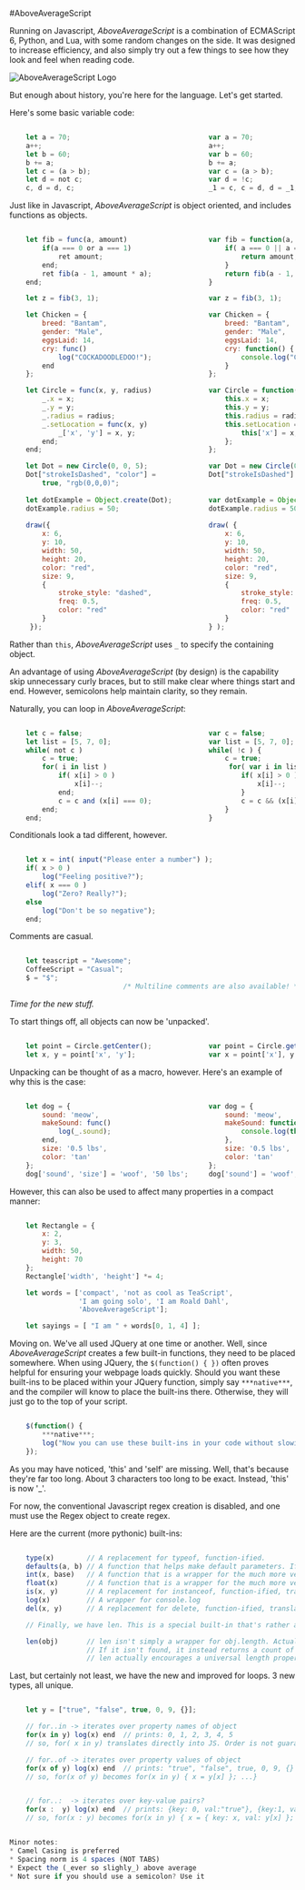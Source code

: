 #AboveAverageScript

Running on Javascript, _AboveAverageScript_ is a combination of ECMAScript 6, Python, and Lua, with some random changes on the side. It was designed to increase efficiency, and also simply try out a few things to see how they look and feel when reading code.

![AboveAverageScript Logo](./AboveAverageScriptLogo.png)

<!--- 
Logo courtesy (in part) of https://averagechronicles.files.wordpress.com/2013/02/average-logo.png
-->

But enough about history, you're here for the language. Let's get started.

Here's some basic variable code:

```js

    let a = 70;                                  var a = 70;
    a++;                                         a++;
    let b = 60;                                  var b = 60;
    b += a;                                      b += a;
    let c = (a > b);                             var c = (a > b);
    let d = not c;                               var d = !c;
    c, d = d, c;                                 _1 = c, c = d, d = _1;

```

Just like in Javascript, _AboveAverageScript_ is object oriented, and includes functions as objects.

```js

    let fib = func(a, amount)                    var fib = function(a, amount) {
        if(a === 0 or a === 1)                       if( a === 0 || a === 1 ) {
            ret amount;                                  return amount;
        end;                                         }
        ret fib(a - 1, amount * a);                  return fib(a - 1, amount * a);
    end;                                         }

    let z = fib(3, 1);                           var z = fib(3, 1);

    let Chicken = {                              var Chicken = {
        breed: "Bantam",                             breed: "Bantam",
        gender: "Male",                              gender: "Male",
        eggsLaid: 14,                                eggsLaid: 14,
        cry: func()                                  cry: function() {
            log("COCKADOODLEDOO!");                      console.log("COCKADOODLEDOO!");
        end                                          }
    };                                           };

    let Circle = func(x, y, radius)              var Circle = function(x, y, radius) {
        _.x = x;                                     this.x = x;
        _.y = y;                                     this.y = y;
        _.radius = radius;                           this.radius = radius;
        _.setLocation = func(x, y)                   this.setLocation = function(x, y) {
            _['x', 'y'] = x, y;                          this['x'] = x, this['y'] = y;
        end;                                         };
    end;                                         };

    let Dot = new Circle(0, 0, 5);               var Dot = new Circle(0, 0, 5);
    Dot["strokeIsDashed", "color"] =             Dot["strokeIsDashed"] = true, Dot["color"] = "rgb(0,0,0)";
        true, "rgb(0,0,0)";                      
    
    let dotExample = Object.create(Dot);         var dotExample = Object.create(Dot);
    dotExample.radius = 50;                      dotExample.radius = 50;
    
    draw({                                       draw( {
        x: 6,                                        x: 6, 
        y: 10,                                       y: 10, 
        width: 50,                                   width: 50,
        height: 20,                                  height: 20,
        color: "red",                                color: "red", 
        size: 9,                                     size: 9,
        {                                            {
            stroke_style: "dashed",                      stroke_style: "dashed", 
            freq: 0.5,                                   freq: 0.5, 
            color: "red"                                 color: "red"
        }                                            }
     });                                         } );

````

Rather than `this`, _AboveAverageScript_ uses `_` to specify the containing object.

An advantage of using _AboveAverageScript_ (by design) is the capability skip unnecessary curly braces, but to still make clear where things start and end. However, semicolons help maintain clarity, so they remain.

Naturally, you can loop in _AboveAverageScript_:

```js

    let c = false;                               var c = false;
    let list = [5, 7, 0];                        var list = [5, 7, 0];
    while( not c )                               while( !c ) {
        c = true;                                    c = true;
        for( i in list )                              for( var i in list ) {
            if( x[i] > 0 )                               if( x[i] > 0 ) {                               
                x[i]--;                                      x[i]--;
            end;                                         }
            c = c and (x[i] === 0);                      c = c && (x[i] === 0);
        end;                                         }
    end;                                         }

```

Conditionals look a tad different, however.

```js

    let x = int( input("Please enter a number") );                        var x = int( input("Please enter a number") );   // input function is user defined.
    if( x > 0 )                                                           if( x > 0 ) {
        log("Feeling positive?");                                             console.log("Feeling positive?");
    elif( x === 0 )                                                       } else if( x === 0 ) {
        log("Zero? Really?");                                                 console.log("Zero? Really?");
    else                                                                  } else {
        log("Don't be so negative");                                          console.log("Don't be so negative");
    end;                                                                  }

```

Comments are casual.

```js

    let teascript = "Awesome";                                            var teascript = "Awesome";   // Variables should be declared with let.
    CoffeeScript = "Casual";                                              CoffeeScript = "Casual";     // Variables can be declared without let,
    $ = "$";                                                              $ = "$";                     // but its far less clear.
                            /* Multiline comments are also available! */

```

_Time for the new stuff._

To start things off, all objects can now be 'unpacked'.

```js

    let point = Circle.getCenter();              var point = Circle.getCenter();
    let x, y = point['x', 'y'];                  var x = point['x'], y = point['y'];

```

Unpacking can be thought of as a macro, however. Here's an example of why this is the case:

```js

    let dog = {                                  var dog = {
        sound: 'meow',                               sound: 'meow',
        makeSound: func()                            makeSound: function() {
            log(_.sound);                                console.log(this.sound);
        end,                                         },
        size: '0.5 lbs',                             size: '0.5 lbs',
        color: 'tan'                                 color: 'tan'
    };                                           };              
    dog['sound', 'size'] = 'woof', '50 lbs';     dog['sound'] = 'woof', dog['size'] = '50 lbs';

```

However, this can also be used to affect many properties in a compact manner:

```js

    let Rectangle = {                                                     var Rectangle = {                   
        x: 2,                                                                x: 2,
        y: 3,                                                                y: 3,
        width: 50,                                                           width: 50,
        height: 70                                                           height: 70
    };                                                                    };
    Rectangle['width', 'height'] *= 4;                                    Rectangle['width'] *= 4,  Rectangle['height'] *= 4;

    let words = ['compact', 'not as cool as TeaScript',                   var words = ['compact', 'not as cool as TeaScript', 
                 'I am going solo', 'I am Roald Dahl',                                 'I am going solo', 'I am Roald Dahl', 
                 'AboveAverageScript'];                                                'AboveAverageScript'];

    let sayings = [ "I am " + words[0, 1, 4] ];                           let sayings = [ "I am " + words[0], "I am " + words[1], "I am " + words[4] ];

```

Moving on. We've all used JQuery at one time or another. Well, since _AboveAverageScript_ creates a few built-in functions, they need to be placed somewhere. When using JQuery, the `$(function() { })` often proves helpful for ensuring your webpage loads quickly. Should you want these built-ins to be placed within your JQuery function, simply say `***native***`, and the compiler will know to place the built-ins there. Otherwise, they will just go to the top of your script.

```js

    $(function() {
        ***native***;
        log("Now you can use these built-ins in your code without slowing down your webpage!");
    });

```

As you may have noticed, 'this' and 'self' are missing. Well, that's because they're far too long. About 3 characters too long to be exact. Instead, 'this' is now '_'.

For now, the conventional Javascript regex creation is disabled, and one must use the Regex object to create regex. 

Here are the current (more pythonic) built-ins:

```js

    type(x)        // A replacement for typeof, function-ified.
    defaults(a, b) // A function that helps make default parameters. If a is defined, then it returns a. Otherwise, b is returned.
    int(x, base)   // A function that is a wrapper for the much more verbose parseInt function
    float(x)       // A function that is a wrapper for the much more verbose parseFloat function
    is(x, y)       // A replacement for instanceof, function-ified, translating into 'x instanceof y'
    log(x)         // A wrapper for console.log
    del(x, y)      // A replacement for delete, function-ified, translating into 'delete y[x]'

    // Finally, we have len. This is a special built-in that's rather adaptive to the situation.

    len(obj)       // len isn't simply a wrapper for obj.length. Actually, it looks for the length property in the object.
                   // If it isn't found, it instead returns a count of the enumerable properties in the object. Because of this,
                   // len actually encourages a universal length property for AVG programmers.

```

Last, but certainly not least, we have the new and improved for loops. 3 new types, all unique.

```js

    let y = ["true", "false", true, 0, 9, {}];

    // for..in -> iterates over property names of object
    for(x in y) log(x) end  // prints: 0, 1, 2, 3, 4, 5
    // so, for( x in y) translates directly into JS. Order is not guaranteed, however.

    // for..of -> iterates over property values of object
    for(x of y) log(x) end  // prints: "true", "false", true, 0, 9, {}
    // so, for(x of y) becomes for(x in y) { x = y[x] }; ...}


    // for..:  -> iterates over key-value pairs?
    for(x :  y) log(x) end  // prints: {key: 0, val:"true"}, {key:1, val:"false"}, {key:2, value:true}, {key:3, val:0}, {key:4, val:9}, {key:5, val:{}}
    // so, for(x : y) becomes for(x in y) { x = { key: x, val: y[x] }; ...user input... }


Minor notes:
* Camel Casing is preferred  
* Spacing norm is 4 spaces (NOT TABS)  
* Expect the (_ever so slighly_) above average
* Not sure if you should use a semicolon? Use it
